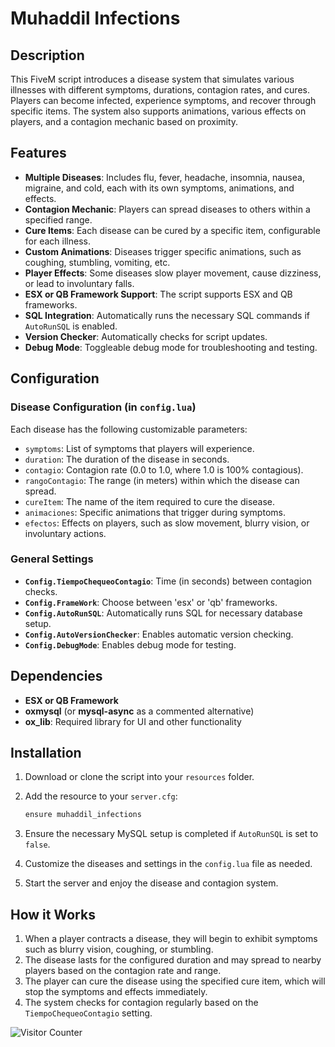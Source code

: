 # Muhaddil Infections

## Description

This FiveM script introduces a disease system that simulates various illnesses with different symptoms, durations, contagion rates, and cures. Players can become infected, experience symptoms, and recover through specific items. The system also supports animations, various effects on players, and a contagion mechanic based on proximity.

## Features

- **Multiple Diseases**: Includes flu, fever, headache, insomnia, nausea, migraine, and cold, each with its own symptoms, animations, and effects.
- **Contagion Mechanic**: Players can spread diseases to others within a specified range.
- **Cure Items**: Each disease can be cured by a specific item, configurable for each illness.
- **Custom Animations**: Diseases trigger specific animations, such as coughing, stumbling, vomiting, etc.
- **Player Effects**: Some diseases slow player movement, cause dizziness, or lead to involuntary falls.
- **ESX or QB Framework Support**: The script supports ESX and QB frameworks.
- **SQL Integration**: Automatically runs the necessary SQL commands if `AutoRunSQL` is enabled.
- **Version Checker**: Automatically checks for script updates.
- **Debug Mode**: Toggleable debug mode for troubleshooting and testing.

## Configuration

### Disease Configuration (in `config.lua`)

Each disease has the following customizable parameters:

- `symptoms`: List of symptoms that players will experience.
- `duration`: The duration of the disease in seconds.
- `contagio`: Contagion rate (0.0 to 1.0, where 1.0 is 100% contagious).
- `rangoContagio`: The range (in meters) within which the disease can spread.
- `cureItem`: The name of the item required to cure the disease.
- `animaciones`: Specific animations that trigger during symptoms.
- `efectos`: Effects on players, such as slow movement, blurry vision, or involuntary actions.

### General Settings

- **`Config.TiempoChequeoContagio`**: Time (in seconds) between contagion checks.
- **`Config.FrameWork`**: Choose between 'esx' or 'qb' frameworks.
- **`Config.AutoRunSQL`**: Automatically runs SQL for necessary database setup.
- **`Config.AutoVersionChecker`**: Enables automatic version checking.
- **`Config.DebugMode`**: Enables debug mode for testing.

## Dependencies

- **ESX or QB Framework**
- **oxmysql** (or **mysql-async** as a commented alternative)
- **ox_lib**: Required library for UI and other functionality

## Installation

1. Download or clone the script into your `resources` folder.
2. Add the resource to your `server.cfg`:

   ```bash
   ensure muhaddil_infections
   ```

3. Ensure the necessary MySQL setup is completed if `AutoRunSQL` is set to `false`.
4. Customize the diseases and settings in the `config.lua` file as needed.
5. Start the server and enjoy the disease and contagion system.

## How it Works

1. When a player contracts a disease, they will begin to exhibit symptoms such as blurry vision, coughing, or stumbling.
2. The disease lasts for the configured duration and may spread to nearby players based on the contagion rate and range.
3. The player can cure the disease using the specified cure item, which will stop the symptoms and effects immediately.
4. The system checks for contagion regularly based on the `TiempoChequeoContagio` setting.

<img src="https://profile-counter.glitch.me/muhaddil_infections/count.svg" alt="Visitor Counter">
